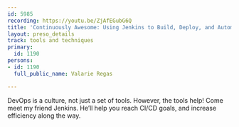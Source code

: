 ```yaml
---
id: 5985
recording: https://youtu.be/ZjAfEGubG6Q
title: 'Continuously Awesome: Using Jenkins to Build, Deploy, and Automate'
layout: preso_details
track: tools and techniques
primary:
  id: 1190
persons:
- id: 1190
  full_public_name: Valarie Regas

---
```

DevOps is a culture, not just a set of tools. However, the tools help! Come meet my friend Jenkins. He’ll help you reach CI/CD goals, and increase efficiency along the way.
